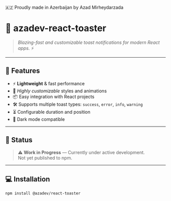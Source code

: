 🇦🇿 Proudly made in Azerbaijan by Azad Mirheydarzada

# 🚀 **azadev-react-toaster**

> *Blazing-fast and customizable toast notifications for modern React apps.* ⚡

---

## 🌟 Features

- ⚡ **Lightweight** & fast performance  
- 🎨 *Highly customizable* styles and animations  
- 📦 Easy integration with React projects  
- 🛠️ Supports multiple toast types: `success`, `error`, `info`, `warning`  
- ⏳ Configurable duration and position  
- 🌙 Dark mode compatible  

---

## 🚧 Status

> ⚠️ **Work in Progress** — Currently under active development.  
> Not yet published to npm.

---

## 💻 Installation

```bash
npm install @azadev/react-toaster
